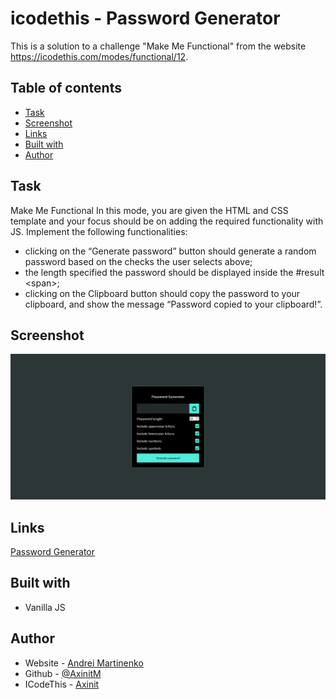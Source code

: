 # icodethis - Password Generator

This is a solution to a challenge "Make Me Functional" from the website <https://icodethis.com/modes/functional/12>.

## Table of contents
- [Task](#task)
- [Screenshot](#screenshot)
- [Links](#links)
- [Built with](#built-with)
- [Author](#author)

## Task

Make Me Functional
In this mode, you are given the HTML and CSS template and your focus should be on adding the required functionality with JS.
Implement the following functionalities: 
- clicking on the “Generate password” button should generate a random password based on the checks the user selects above; 
- the length specified the password should be displayed inside the #result &lt;span&gt;;
- clicking on the Clipboard button should copy the password to your clipboard, and show the message “Password copied to your clipboard!”.

## Screenshot

![](screenshot.png)

## Links

[Password Generator](https://axinitm.github.io/ICodeThis-Password-Generator/)

## Built with

- Vanilla JS

## Author

- Website - [Andrei Martinenko](https://www.frontender.biz)
- Github - [@AxinitM](https://github.com/AxinitM)
- ICodeThis - [Axinit](https://icodethis.com/Axinit)
